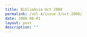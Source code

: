 ```yaml
---
title: BiblioAsia Oct 2008
permalink: /vol-4/issue-3/oct-2008/
date: 2008-08-01
layout: post
description: ""
---
```

